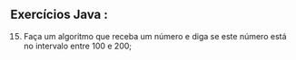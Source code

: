 ## Exercícios Java : 
15. Faça um algoritmo que receba um número e diga se este número está no intervalo entre 100 e 200;